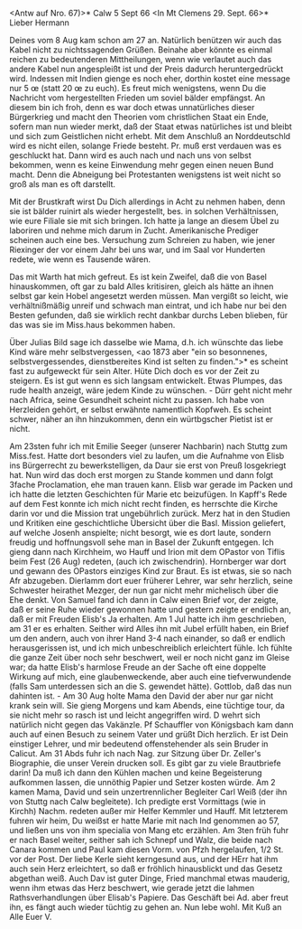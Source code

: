 <Antw auf Nro. 67)>* Calw 5 Sept 66
 <In Mt Clemens 29. Sept. 66>*
Lieber Hermann

Deines vom 8 Aug kam schon am 27 an. Natürlich benützen wir auch das Kabel nicht zu nichtssagenden Grüßen. Beinahe aber könnte es einmal reichen zu bedeutenderen Mittheilungen, wenn wie verlautet auch das andere Kabel nun angespleißt ist und der Preis dadurch heruntergedrückt wird. Indessen mit Indien gienge es noch eher, dorthin kostet eine message nur 5 œ (statt 20 œ zu euch). Es freut mich wenigstens, wenn Du die Nachricht vom hergestellten Frieden um soviel bälder empfängst. An diesem bin ich froh, denn es war doch etwas unnatürliches dieser Bürgerkrieg und macht den Theorien vom christlichen Staat ein Ende, sofern man nun wieder merkt, daß der Staat etwas natürliches ist und bleibt und sich zum Geistlichen nicht erhebt. Mit dem Anschluß an Norddeutschld wird es nicht eilen, solange Friede besteht. Pr. muß erst verdauen was es geschluckt hat. Dann wird es auch nach und nach uns von selbst bekommen, wenn es keine Einwendung mehr gegen einen neuen Bund macht. Denn die Abneigung bei Protestanten wenigstens ist weit nicht so groß als man es oft darstellt.

Mit der Brustkraft wirst Du Dich allerdings in Acht zu nehmen haben, denn sie ist bälder ruinirt als wieder hergestellt, bes. in solchen Verhältnissen, wie eure Filiale sie mit sich bringen. Ich hatte ja lange an diesem Übel zu laboriren und nehme mich darum in Zucht. Amerikanische Prediger scheinen auch eine bes. Versuchung zum Schreien zu haben, wie jener Riexinger der vor einem Jahr bei uns war, und im Saal vor Hunderten redete, wie wenn es Tausende wären.

Das mit Warth hat mich gefreut. Es ist kein Zweifel, daß die von Basel hinauskommen, oft gar zu bald Alles kritisiren, gleich als hätte an ihnen selbst gar kein Hobel angesetzt werden müssen. Man vergißt so leicht, wie verhältnißmäßig unreif und schwach man eintrat, und ich habe nur bei den Besten gefunden, daß sie wirklich recht dankbar durchs Leben blieben, für das was sie im Miss.haus bekommen haben.

Über Julias Bild sage ich dasselbe wie Mama, d.h. ich wünschte das liebe Kind wäre mehr selbstvergessen, <ao 1873 aber "ein so besonnenes, selbstvergessendes, dienstbereites Kind ist selten zu finden.">* es scheint fast zu aufgeweckt für sein Alter. Hüte Dich doch es vor der Zeit zu steigern. Es ist gut wenn es sich langsam entwickelt. Etwas Plumpes, das rude health anzeigt, wäre jedem Kinde zu wünschen. - Dürr geht nicht mehr nach Africa, seine Gesundheit scheint nicht zu passen. Ich habe von Herzleiden gehört, er selbst erwähnte namentlich Kopfweh. Es scheint schwer, näher an ihn hinzukommen, denn ein würtbgscher Pietist ist er nicht.

Am 23sten fuhr ich mit Emilie Seeger (unserer Nachbarin) nach Stuttg zum Miss.fest. Hatte dort besonders viel zu laufen, um die Aufnahme von Elisb ins Bürgerrecht zu bewerkstelligen, da Daur sie erst von Preuß losgekriegt hat. Nun wird das doch erst morgen zu Stande kommen und dann folgt 3fache Proclamation, ehe man trauen kann. Elisb war gerade im Packen und ich hatte die letzten Geschichten für Marie etc beizufügen. In Kapff's Rede auf dem Fest konnte ich mich nicht recht finden, es herrschte die Kirche darin vor und die Mission trat ungebührlich zurück. Merz hat in den Studien und Kritiken eine geschichtliche Übersicht über die Basl. Mission geliefert, auf welche Josenh anspielte; nicht besorgt, wie es dort laute, sondern freudig und hoffnungsvoll sehe man in Basel der Zukunft entgegen. Ich gieng dann nach Kirchheim, wo Hauff und Irion mit dem OPastor von Tiflis beim Fest (26 Aug) redeten, (auch ich zwischendrin). Hornberger war dort und gewann des OPastors einziges Kind zur Braut. Es ist etwas, sie so nach Afr abzugeben. Dierlamm dort euer früherer Lehrer, war sehr herzlich, seine Schwester heirathet Mezger, der nun gar nicht mehr michelisch über die Ehe denkt. Von Samuel fand ich dann in Calw einen Brief vor, der zeigte, daß er seine Ruhe wieder gewonnen hatte und gestern zeigte er endlich an, daß er mit Freuden Elisb's Ja erhalten. Am 1 Jul hatte ich ihm geschrieben, am 31 er es erhalten. Seither wird Alles ihn mit Jubel erfüllt haben, ein Brief um den andern, auch von ihrer Hand 3-4 nach einander, so daß er endlich herausgerissen ist, und ich mich unbeschreiblich erleichtert fühle. Ich fühlte die ganze Zeit über noch sehr beschwert, weil er noch nicht ganz im Gleise war; da hatte Elisb's harmlose Freude an der Sache oft eine doppelte Wirkung auf mich, eine glaubenweckende, aber auch eine tiefverwundende (falls Sam unterdessen sich an die S. gewendet hätte). Gottlob, daß das nun dahinten ist. - Am 30 Aug holte Mama den David der aber nur gar nicht krank sein will. Sie gieng Morgens und kam Abends, eine tüchtige tour, da sie nicht mehr so rasch ist und leicht angegriffen wird. D wehrt sich natürlich nicht gegen das Vakänzle. Pf Schauffler von Königsbach kam dann auch auf einen Besuch zu seinem Vater und grüßt Dich herzlich. Er ist Dein einstiger Lehrer, und mir bedeutend offenstehender als sein Bruder in Calicut. Am 31 Abds fuhr ich nach Nag. zur Sitzung über Dr. Zeller's Biographie, die unser Verein drucken soll. Es gibt gar zu viele Brautbriefe darin! Da muß ich dann den Kühlen machen und keine Begeisterung aufkommen lassen, die unnöthig Papier und Setzer kosten würde. Am 2 kamen Mama, David und sein unzertrennlicher Begleiter Carl Weiß (der ihn von Stuttg nach Calw begleitete). Ich predigte erst Vormittags (wie in Kirchh) Nachm. redeten außer mir Helfer Kemmler und Hauff. Mit letzterem fuhren wir heim, Du weißst er hatte Marie mit nach Ind genommen ao 57, und ließen uns von ihm specialia von Mang etc erzählen. Am 3ten früh fuhr er nach Basel weiter, seither sah ich Schnepf und Walz, die beide nach Canara kommen und Paul kam diesen Vorm. von Pfzh hergelaufen, 1/2 St. vor der Post. Der liebe Kerle sieht kerngesund aus, und der HErr hat ihm auch sein Herz erleichtert, so daß er fröhlich hinausblickt und das Gesetz abgethan weiß. Auch Dav ist guter Dinge, Fried manchmal etwas mauderig, wenn ihm etwas das Herz beschwert, wie gerade jetzt die lahmen Rathsverhandlungen über Elisab's Papiere. Das Geschäft bei Ad. aber freut ihn, es fängt auch wieder tüchtig zu gehen an. Nun lebe wohl. Mit Kuß an Alle
 Euer V.
